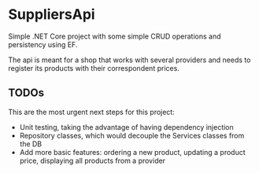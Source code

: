 # SuppliersApi
Simple .NET Core project with some simple CRUD operations and persistency using EF. 

The api is meant for a shop that works with several providers and needs to register its products with their correspondent prices.

## TODOs
This are the most urgent next steps for this project:
- Unit testing, taking the advantage of having dependency injection
- Repository classes, which would decouple the Services classes from the DB
- Add more basic features: ordering a new product, updating a product price, displaying all products from a provider
